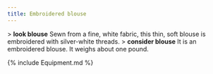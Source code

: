 ```yaml
---
title: Embroidered blouse
---
```


\> **look blouse**
Sewn from a fine, white fabric, this thin, soft blouse is embroidered
with
silver-white threads.
\> **consider blouse**
It is an embroidered blouse.
It weighs about one pound.

{% include Equipment.md %}